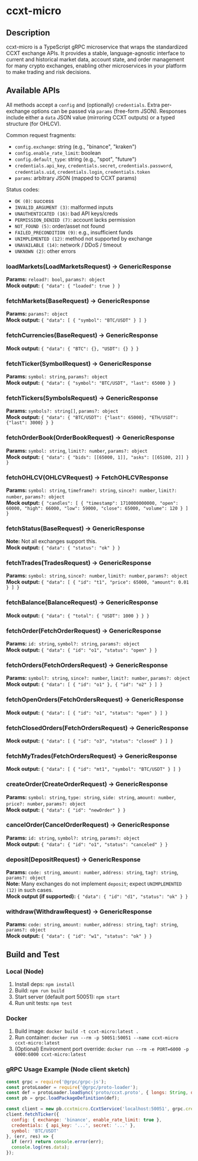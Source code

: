 # ccxt-micro

## Description
ccxt-micro is a TypeScript gRPC microservice that wraps the standardized CCXT exchange APIs. It provides a stable, language-agnostic interface to current and historical market data, account state, and order management for many crypto exchanges, enabling other microservices in your platform to make trading and risk decisions.

## Available APIs
All methods accept a `config` and (optionally) `credentials`. Extra per-exchange options can be passed via `params` (free-form JSON). Responses include either a `data` JSON value (mirroring CCXT outputs) or a typed structure (for OHLCV).

Common request fragments:
- `config.exchange`: string (e.g., "binance", "kraken")
- `config.enable_rate_limit`: boolean
- `config.default_type`: string (e.g., "spot", "future")
- `credentials.api_key`, `credentials.secret`, `credentials.password`, `credentials.uid`, `credentials.login`, `credentials.token`
- `params`: arbitrary JSON (mapped to CCXT params)

Status codes:
- `OK (0)`: success
- `INVALID_ARGUMENT (3)`: malformed inputs
- `UNAUTHENTICATED (16)`: bad API keys/creds
- `PERMISSION_DENIED (7)`: account lacks permission
- `NOT_FOUND (5)`: order/asset not found
- `FAILED_PRECONDITION (9)`: e.g., insufficient funds
- `UNIMPLEMENTED (12)`: method not supported by exchange
- `UNAVAILABLE (14)`: network / DDoS / timeout
- `UNKNOWN (2)`: other errors

### loadMarkets(LoadMarketsRequest) -> GenericResponse
**Params:** `reload?: bool`, `params?: object`  
**Mock output:**
``` { "data": { "loaded": true } } ```

### fetchMarkets(BaseRequest) -> GenericResponse
**Params:** `params?: object`  
**Mock output:**
``` { "data": [ { "symbol": "BTC/USDT" } ] } ```

### fetchCurrencies(BaseRequest) -> GenericResponse
**Mock output:**
``` { "data": { "BTC": {}, "USDT": {} } } ```

### fetchTicker(SymbolRequest) -> GenericResponse
**Params:** `symbol: string`, `params?: object`  
**Mock output:**
``` { "data": { "symbol": "BTC/USDT", "last": 65000 } } ```

### fetchTickers(SymbolsRequest) -> GenericResponse
**Params:** `symbols?: string[]`, `params?: object`  
**Mock output:**
``` { "data": { "BTC/USDT": {"last": 65000}, "ETH/USDT": {"last": 3000} } } ```

### fetchOrderBook(OrderBookRequest) -> GenericResponse
**Params:** `symbol: string`, `limit?: number`, `params?: object`  
**Mock output:**
``` { "data": { "bids": [[65000, 1]], "asks": [[65100, 2]] } } ```

### fetchOHLCV(OHLCVRequest) -> FetchOHLCVResponse
**Params:** `symbol: string`, `timeframe?: string`, `since?: number`, `limit?: number`, `params?: object`  
**Mock output:**
``` { "candles": [ { "timestamp": 1710000000000, "open": 60000, "high": 66000, "low": 59000, "close": 65000, "volume": 120 } ] } ```

### fetchStatus(BaseRequest) -> GenericResponse
**Note:** Not all exchanges support this.  
**Mock output:**
``` { "data": { "status": "ok" } } ```

### fetchTrades(TradesRequest) -> GenericResponse
**Params:** `symbol: string`, `since?: number`, `limit?: number`, `params?: object`  
**Mock output:**
``` { "data": [ { "id": "t1", "price": 65000, "amount": 0.01 } ] } ```

### fetchBalance(BalanceRequest) -> GenericResponse
**Mock output:**
``` { "data": { "total": { "USDT": 1000 } } } ```

### fetchOrder(FetchOrderRequest) -> GenericResponse
**Params:** `id: string`, `symbol?: string`, `params?: object`  
**Mock output:**
``` { "data": { "id": "o1", "status": "open" } } ```

### fetchOrders(FetchOrdersRequest) -> GenericResponse
**Params:** `symbol?: string`, `since?: number`, `limit?: number`, `params?: object`  
**Mock output:**
``` { "data": [ { "id": "o1" }, { "id": "o2" } ] } ```

### fetchOpenOrders(FetchOrdersRequest) -> GenericResponse
**Mock output:**
``` { "data": [ { "id": "o1", "status": "open" } ] } ```

### fetchClosedOrders(FetchOrdersRequest) -> GenericResponse
**Mock output:**
``` { "data": [ { "id": "o3", "status": "closed" } ] } ```

### fetchMyTrades(FetchOrdersRequest) -> GenericResponse
**Mock output:**
``` { "data": [ { "id": "mt1", "symbol": "BTC/USDT" } ] } ```

### createOrder(CreateOrderRequest) -> GenericResponse
**Params:** `symbol: string`, `type: string`, `side: string`, `amount: number`, `price?: number`, `params?: object`  
**Mock output:**
``` { "data": { "id": "newOrder" } } ```

### cancelOrder(CancelOrderRequest) -> GenericResponse
**Params:** `id: string`, `symbol?: string`, `params?: object`  
**Mock output:**
``` { "data": { "id": "o1", "status": "canceled" } } ```

### deposit(DepositRequest) -> GenericResponse
**Params:** `code: string`, `amount: number`, `address: string`, `tag?: string`, `params?: object`  
**Note:** Many exchanges do not implement `deposit`; expect `UNIMPLEMENTED (12)` in such cases.  
**Mock output (if supported):**
``` { "data": { "id": "d1", "status": "ok" } } ```

### withdraw(WithdrawRequest) -> GenericResponse
**Params:** `code: string`, `amount: number`, `address: string`, `tag?: string`, `params?: object`  
**Mock output:**
``` { "data": { "id": "w1", "status": "ok" } } ```

## Build and Test

### Local (Node)
1. Install deps:
``` npm install ```
2. Build:
``` npm run build ```
3. Start server (default port 50051):
``` npm start ```
4. Run unit tests:
``` npm test ```

### Docker
1. Build image:
``` docker build -t ccxt-micro:latest . ```
2. Run container:
``` docker run --rm -p 50051:50051 --name ccxt-micro ccxt-micro:latest ```
3. (Optional) Environment port override:
``` docker run --rm -e PORT=6000 -p 6000:6000 ccxt-micro:latest ```

### gRPC Usage Example (Node client sketch)
```js
const grpc = require('@grpc/grpc-js');
const protoLoader = require('@grpc/proto-loader');
const def = protoLoader.loadSync('proto/ccxt.proto', { longs: String, defaults: true });
const pb = grpc.loadPackageDefinition(def);

const client = new pb.ccxtmicro.CcxtService('localhost:50051', grpc.credentials.createInsecure());
client.fetchTicker({
  config: { exchange: 'binance', enable_rate_limit: true },
  credentials: { api_key: '...', secret: '...' },
  symbol: 'BTC/USDT'
}, (err, res) => {
  if (err) return console.error(err);
  console.log(res.data);
});
```
